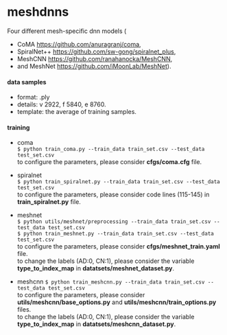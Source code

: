 # meshdnns
Four different mesh-specific dnn models (
* CoMA https://github.com/anuragranj/coma, 
* SpiralNet++ https://github.com/sw-gong/spiralnet_plus, 
* MeshCNN https://github.com/ranahanocka/MeshCNN, 
* and MeshNet https://github.com/iMoonLab/MeshNet).

#### data samples
* format: .ply  
* details: v 2922, f 5840, e 8760.  
* template: the average of training samples.

#### training
* coma  
`$ python train_coma.py --train_data train_set.csv --test_data test_set.csv`  
 to configure the parameters, please consider **cfgs/coma.cfg** file. 

* spiralnet  
`$ python train_spiralnet.py --train_data train_set.csv --test_data test_set.csv`  
 to configure the parameters, please consider code lines (115-145) in **train_spiralnet.py** file. 

* meshnet  
`$ python utils/meshnet/preprocessing --train_data train_set.csv --test_data test_set.csv`  
`$ python train_meshnet.py --train_data train_set.csv --test_data test_set.csv`  
 to configure the parameters, please consider **cfgs/meshnet_train.yaml** file.  
 to change the labels (AD:0, CN:1), please consider the variable **type_to_index_map** in **datatsets/meshnet_dataset.py**.

* meshcnn
`$ python train_meshcnn.py --train_data train_set.csv --test_data test_set.csv`  
 to configure the parameters, please consider **utils/meshcnn/base_options.py** and **utils/meshcnn/train_options.py** files.  
 to change the labels (AD:0, CN:1), please consider the variable **type_to_index_map** in **datatsets/meshcnn_dataset.py**.
